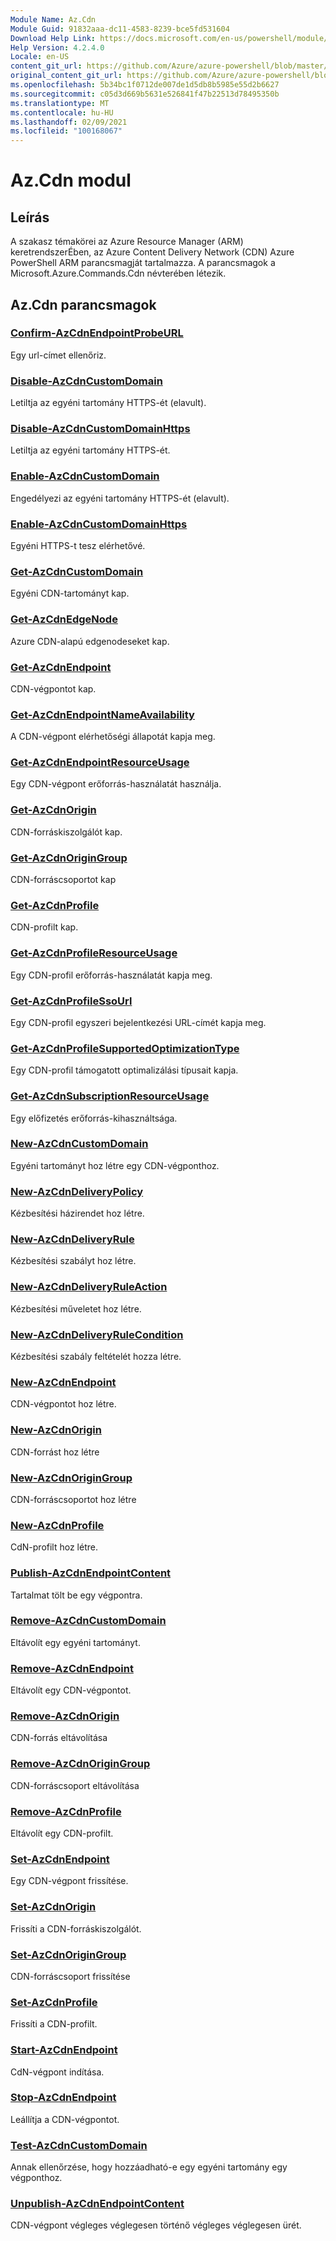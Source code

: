 ```yaml
---
Module Name: Az.Cdn
Module Guid: 91832aaa-dc11-4583-8239-bce5fd531604
Download Help Link: https://docs.microsoft.com/en-us/powershell/module/az.cdn
Help Version: 4.2.4.0
Locale: en-US
content_git_url: https://github.com/Azure/azure-powershell/blob/master/src/Cdn/Cdn/help/Az.Cdn.md
original_content_git_url: https://github.com/Azure/azure-powershell/blob/master/src/Cdn/Cdn/help/Az.Cdn.md
ms.openlocfilehash: 5b34bc1f0712de007de1d5db8b5985e55d2b6627
ms.sourcegitcommit: c05d3d669b5631e526841f47b22513d78495350b
ms.translationtype: MT
ms.contentlocale: hu-HU
ms.lasthandoff: 02/09/2021
ms.locfileid: "100168067"
---
```

# Az.Cdn modul
## Leírás
A szakasz témakörei az Azure Resource Manager (ARM) keretrendszerÉben, az Azure Content Delivery Network (CDN) Azure PowerShell ARM parancsmagját tartalmazza. A parancsmagok a Microsoft.Azure.Commands.Cdn névterében létezik.

## Az.Cdn parancsmagok
### [Confirm-AzCdnEndpointProbeURL](Confirm-AzCdnEndpointProbeURL.md)
Egy url-címet ellenőriz.

### [Disable-AzCdnCustomDomain](Disable-AzCdnCustomDomain.md)
Letiltja az egyéni tartomány HTTPS-ét (elavult).

### [Disable-AzCdnCustomDomainHttps](Disable-AzCdnCustomDomainHttps.md)
Letiltja az egyéni tartomány HTTPS-ét.

### [Enable-AzCdnCustomDomain](Enable-AzCdnCustomDomain.md)
Engedélyezi az egyéni tartomány HTTPS-ét (elavult).

### [Enable-AzCdnCustomDomainHttps](Enable-AzCdnCustomDomainHttps.md)
Egyéni HTTPS-t tesz elérhetővé.

### [Get-AzCdnCustomDomain](Get-AzCdnCustomDomain.md)
Egyéni CDN-tartományt kap.

### [Get-AzCdnEdgeNode](Get-AzCdnEdgeNode.md)
Azure CDN-alapú edgenodeseket kap.

### [Get-AzCdnEndpoint](Get-AzCdnEndpoint.md)
CDN-végpontot kap.

### [Get-AzCdnEndpointNameAvailability](Get-AzCdnEndpointNameAvailability.md)
A CDN-végpont elérhetőségi állapotát kapja meg.

### [Get-AzCdnEndpointResourceUsage](Get-AzCdnEndpointResourceUsage.md)
Egy CDN-végpont erőforrás-használatát használja.

### [Get-AzCdnOrigin](Get-AzCdnOrigin.md)
CDN-forráskiszolgálót kap.

### [Get-AzCdnOriginGroup](Get-AzCdnOriginGroup.md)
CDN-forráscsoportot kap

### [Get-AzCdnProfile](Get-AzCdnProfile.md)
CDN-profilt kap.

### [Get-AzCdnProfileResourceUsage](Get-AzCdnProfileResourceUsage.md)
Egy CDN-profil erőforrás-használatát kapja meg.

### [Get-AzCdnProfileSsoUrl](Get-AzCdnProfileSsoUrl.md)
Egy CDN-profil egyszeri bejelentkezési URL-címét kapja meg.

### [Get-AzCdnProfileSupportedOptimizationType](Get-AzCdnProfileSupportedOptimizationType.md)
Egy CDN-profil támogatott optimalizálási típusait kapja.

### [Get-AzCdnSubscriptionResourceUsage](Get-AzCdnSubscriptionResourceUsage.md)
Egy előfizetés erőforrás-kihasználtsága.

### [New-AzCdnCustomDomain](New-AzCdnCustomDomain.md)
Egyéni tartományt hoz létre egy CDN-végponthoz.

### [New-AzCdnDeliveryPolicy](New-AzCdnDeliveryPolicy.md)
Kézbesítési házirendet hoz létre.

### [New-AzCdnDeliveryRule](New-AzCdnDeliveryRule.md)
Kézbesítési szabályt hoz létre.

### [New-AzCdnDeliveryRuleAction](New-AzCdnDeliveryRuleAction.md)
Kézbesítési műveletet hoz létre.

### [New-AzCdnDeliveryRuleCondition](New-AzCdnDeliveryRuleCondition.md)
Kézbesítési szabály feltételét hozza létre.

### [New-AzCdnEndpoint](New-AzCdnEndpoint.md)
CDN-végpontot hoz létre.

### [New-AzCdnOrigin](New-AzCdnOrigin.md)
CDN-forrást hoz létre

### [New-AzCdnOriginGroup](New-AzCdnOriginGroup.md)
CDN-forráscsoportot hoz létre

### [New-AzCdnProfile](New-AzCdnProfile.md)
CdN-profilt hoz létre.

### [Publish-AzCdnEndpointContent](Publish-AzCdnEndpointContent.md)
Tartalmat tölt be egy végpontra.

### [Remove-AzCdnCustomDomain](Remove-AzCdnCustomDomain.md)
Eltávolít egy egyéni tartományt.

### [Remove-AzCdnEndpoint](Remove-AzCdnEndpoint.md)
Eltávolít egy CDN-végpontot.

### [Remove-AzCdnOrigin](Remove-AzCdnOrigin.md)
CDN-forrás eltávolítása

### [Remove-AzCdnOriginGroup](Remove-AzCdnOriginGroup.md)
CDN-forráscsoport eltávolítása

### [Remove-AzCdnProfile](Remove-AzCdnProfile.md)
Eltávolít egy CDN-profilt.

### [Set-AzCdnEndpoint](Set-AzCdnEndpoint.md)
Egy CDN-végpont frissítése.

### [Set-AzCdnOrigin](Set-AzCdnOrigin.md)
Frissíti a CDN-forráskiszolgálót.

### [Set-AzCdnOriginGroup](Set-AzCdnOriginGroup.md)
CDN-forráscsoport frissítése

### [Set-AzCdnProfile](Set-AzCdnProfile.md)
Frissíti a CDN-profilt.

### [Start-AzCdnEndpoint](Start-AzCdnEndpoint.md)
CdN-végpont indítása.

### [Stop-AzCdnEndpoint](Stop-AzCdnEndpoint.md)
Leállítja a CDN-végpontot.

### [Test-AzCdnCustomDomain](Test-AzCdnCustomDomain.md)
Annak ellenőrzése, hogy hozzáadható-e egy egyéni tartomány egy végponthoz.

### [Unpublish-AzCdnEndpointContent](Unpublish-AzCdnEndpointContent.md)
CDN-végpont végleges véglegesen történő végleges véglegesen ürét.

